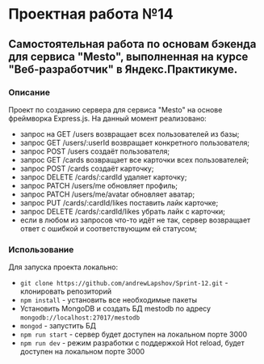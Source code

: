 # Проектная работа №14

## Самостоятельная работа по основам бэкенда для сервиса "Mesto", выполненная на курсе "Веб-разработчик" в Яндекс.Практикуме.

### Описание

Проект по созданию сервера для сервиса "Mesto" на основе фреймворка Express.js.
На данный момент реализовано:

- запрос на GET /users возвращает всех пользователей из базы;
- запрос GET /users/:userId возвращает конкретного пользователя;
- запрос POST /users создаёт пользователя;
- запрос GET /cards возвращает все карточки всех пользователей;
- запрос POST /cards создаёт карточку;
- запрос DELETE /cards/:cardId удаляет карточку;
- запрос PATCH /users/me обновляет профиль;
- запрос PATCH /users/me/avatar обновляет аватар;
- запрос PUT /cards/:cardId/likes поставить лайк карточке;
- запрос DELETE /cards/:cardId/likes убрать лайк с карточки;
- если в любом из запросов что-то идёт не так, сервер возвращает ответ с ошибкой и соответствующим ей статусом;

### Использование

Для запуска проекта локально:

- `git clone https://github.com/andrewLapshov/Sprint-12.git` - клонировать репозиторий
- `npm install` - установить все необходимые пакеты
- Установить MongoDB и создать БД mestodb по адресу `mongodb://localhost:27017/mestodb`
- `mongod` - запустить БД
- `npm run start` - сервер будет доступен на локальном порте 3000
- `npm run dev` - режим разработки с поддержкой Hot reload, будет доступен на локальном порте 3000
